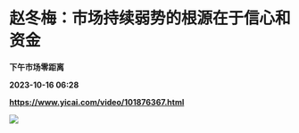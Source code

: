 # 赵冬梅：市场持续弱势的根源在于信心和资金
**下午市场零距离**

**2023-10-16 06:28**

**https://www.yicai.com/video/101876367.html**

![](http://imgcdn.yicai.com/vms-new/2023/10/c64139af-a343-45e4-b41a-5f65c09f874b_9UgP.jpg)